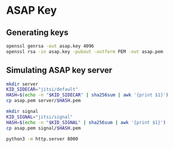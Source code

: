 # ASAP Key

## Generating keys

```bash
openssl genrsa -out asap.key 4096
openssl rsa -in asap.key -pubout -outform PEM -out asap.pem
```

## Simulating ASAP key server

```bash
mkdir server
KID_SIDECAR="jitsi/default"
HASH=$(echo -n "$KID_SIDECAR" | sha256sum | awk '{print $1}')
cp asap.pem server/$HASH.pem

mkdir signal
KID_SIGNAL="jitsi/signal"
HASH=$(echo -n "$KID_SIGNAL" | sha256sum | awk '{print $1}')
cp asap.pem signal/$HASH.pem

python3 -m http.server 8000
```
